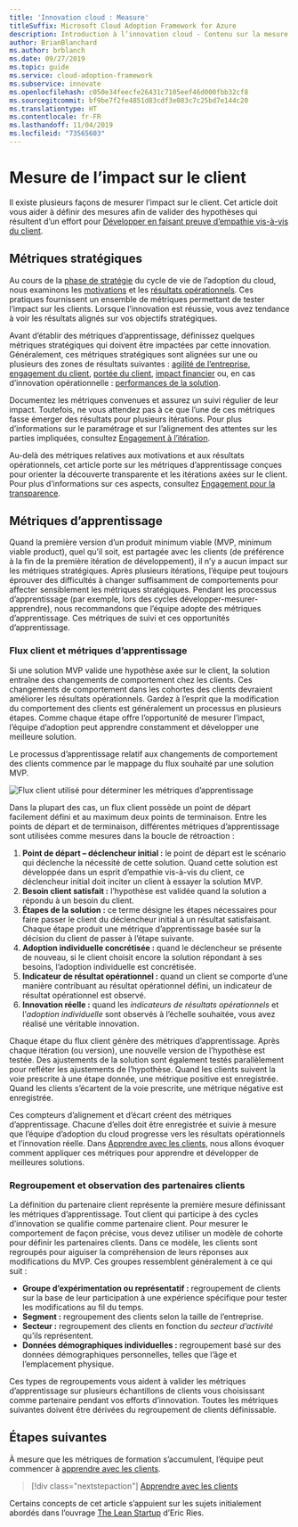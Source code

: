 ```yaml
---
title: 'Innovation cloud : Measure'
titleSuffix: Microsoft Cloud Adoption Framework for Azure
description: Introduction à l’innovation cloud - Contenu sur la mesure
author: BrianBlanchard
ms.author: brblanch
ms.date: 09/27/2019
ms.topic: guide
ms.service: cloud-adoption-framework
ms.subservice: innovate
ms.openlocfilehash: c050e34feecfe26431c7105eef46d000fbb32cf8
ms.sourcegitcommit: bf9be7f2fe4851d83cdf3e083c7c25bd7e144c20
ms.translationtype: HT
ms.contentlocale: fr-FR
ms.lasthandoff: 11/04/2019
ms.locfileid: "73565603"
---
```

# <a name="measure-for-customer-impact"></a>Mesure de l’impact sur le client

Il existe plusieurs façons de mesurer l’impact sur le client. Cet article doit vous aider à définir des mesures afin de valider des hypothèses qui résultent d’un effort pour [Développer en faisant preuve d’empathie vis-à-vis du client](./build.md).

## <a name="strategic-metrics"></a>Métriques stratégiques

Au cours de la [phase de stratégie](../../strategy/index.md) du cycle de vie de l’adoption du cloud, nous examinons les [motivations](../../strategy/motivations.md) et les [résultats opérationnels](../../strategy/business-outcomes/index.md). Ces pratiques fournissent un ensemble de métriques permettant de tester l’impact sur les clients. Lorsque l’innovation est réussie, vous avez tendance à voir les résultats alignés sur vos objectifs stratégiques.

Avant d’établir des métriques d’apprentissage, définissez quelques métriques stratégiques qui doivent être impactées par cette innovation. Généralement, ces métriques stratégiques sont alignées sur une ou plusieurs des zones de résultats suivantes : [agilité de l’entreprise](../../strategy/business-outcomes/agility-outcomes.md), [engagement du client](../../strategy/business-outcomes/engagement-outcomes.md), [portée du client](../../strategy/business-outcomes/reach-outcomes.md), [impact financier](../../strategy/business-outcomes/fiscal-outcomes.md) ou, en cas d’innovation opérationnelle : [performances de la solution](../../strategy/business-outcomes/fiscal-outcomes.md).

Documentez les métriques convenues et assurez un suivi régulier de leur impact. Toutefois, ne vous attendez pas à ce que l’une de ces métriques fasse émerger des résultats pour plusieurs itérations. Pour plus d’informations sur le paramétrage et sur l’alignement des attentes sur les parties impliquées, consultez [Engagement à l’itération](./index.md#commitment-to-iteration).

Au-delà des métriques relatives aux motivations et aux résultats opérationnels, cet article porte sur les métriques d’apprentissage conçues pour orienter la découverte transparente et les itérations axées sur le client. Pour plus d’informations sur ces aspects, consultez [Engagement pour la transparence](./index.md#commitment-to-transparency).

## <a name="learning-metrics"></a>Métriques d’apprentissage

Quand la première version d’un produit minimum viable (MVP, minimum viable product), quel qu’il soit, est partagée avec les clients (de préférence à la fin de la première itération de développement), il n’y a aucun impact sur les métriques stratégiques. Après plusieurs itérations, l’équipe peut toujours éprouver des difficultés à changer suffisamment de comportements pour affecter sensiblement les métriques stratégiques. Pendant les processus d’apprentissage (par exemple, lors des cycles développer-mesurer-apprendre), nous recommandons que l’équipe adopte des métriques d’apprentissage. Ces métriques de suivi et ces opportunités d’apprentissage.

### <a name="customer-flow-and-learning-metrics"></a>Flux client et métriques d’apprentissage

Si une solution MVP valide une hypothèse axée sur le client, la solution entraîne des changements de comportement chez les clients. Ces changements de comportement dans les cohortes des clients devraient améliorer les résultats opérationnels. Gardez à l’esprit que la modification du comportement des clients est généralement un processus en plusieurs étapes. Comme chaque étape offre l’opportunité de mesurer l’impact, l’équipe d’adoption peut apprendre constamment et développer une meilleure solution.

Le processus d’apprentissage relatif aux changements de comportement des clients commence par le mappage du flux souhaité par une solution MVP.

![Flux client utilisé pour déterminer les métriques d’apprentissage](../../_images/innovate/customer-flow-learning-metrics.png)

Dans la plupart des cas, un flux client possède un point de départ facilement défini et au maximum deux points de terminaison. Entre les points de départ et de terminaison, différentes métriques d’apprentissage sont utilisées comme mesures dans la boucle de rétroaction :

1. **Point de départ – déclencheur initial :** le point de départ est le scénario qui déclenche la nécessité de cette solution. Quand cette solution est développée dans un esprit d’empathie vis-à-vis du client, ce déclencheur initial doit inciter un client à essayer la solution MVP.
2. **Besoin client satisfait :** l’hypothèse est validée quand la solution a répondu à un besoin du client.
3. **Étapes de la solution :** ce terme désigne les étapes nécessaires pour faire passer le client du déclencheur initial à un résultat satisfaisant. Chaque étape produit une métrique d’apprentissage basée sur la décision du client de passer à l’étape suivante.
4. **Adoption individuelle concrétisée :** quand le déclencheur se présente de nouveau, si le client choisit encore la solution répondant à ses besoins, l’adoption individuelle est concrétisée.
5. **Indicateur de résultat opérationnel :** quand un client se comporte d’une manière contribuant au résultat opérationnel défini, un indicateur de résultat opérationnel est observé.
6. **Innovation réelle :** quand les *indicateurs de résultats opérationnels* et l’*adoption individuelle* sont observés à l’échelle souhaitée, vous avez réalisé une véritable innovation.

Chaque étape du flux client génère des métriques d’apprentissage. Après chaque itération (ou version), une nouvelle version de l’hypothèse est testée. Des ajustements de la solution sont également testés parallèlement pour refléter les ajustements de l’hypothèse. Quand les clients suivent la voie prescrite à une étape donnée, une métrique positive est enregistrée. Quand les clients s’écartent de la voie prescrite, une métrique négative est enregistrée.

Ces compteurs d’alignement et d’écart créent des métriques d’apprentissage. Chacune d’elles doit être enregistrée et suivie à mesure que l’équipe d’adoption du cloud progresse vers les résultats opérationnels et l’innovation réelle. Dans [Apprendre avec les clients](./learn.md), nous allons évoquer comment appliquer ces métriques pour apprendre et développer de meilleures solutions.

### <a name="grouping-and-observing-customer-partners"></a>Regroupement et observation des partenaires clients

La définition du partenaire client représente la première mesure définissant les métriques d’apprentissage. Tout client qui participe à des cycles d’innovation se qualifie comme partenaire client. Pour mesurer le comportement de façon précise, vous devez utiliser un modèle de cohorte pour définir les partenaires clients. Dans ce modèle, les clients sont regroupés pour aiguiser la compréhension de leurs réponses aux modifications du MVP. Ces groupes ressemblent généralement à ce qui suit :

- **Groupe d’expérimentation ou représentatif :** regroupement de clients sur la base de leur participation à une expérience spécifique pour tester les modifications au fil du temps.
- **Segment :** regroupement des clients selon la taille de l’entreprise.
- **Secteur :** regroupement des clients en fonction du *secteur d’activité* qu’ils représentent.
- **Données démographiques individuelles :** regroupement basé sur des données démographiques personnelles, telles que l’âge et l’emplacement physique.

Ces types de regroupements vous aident à valider les métriques d’apprentissage sur plusieurs échantillons de clients vous choisissant comme partenaire pendant vos efforts d’innovation. Toutes les métriques suivantes doivent être dérivées du regroupement de clients définissable.

## <a name="next-steps"></a>Étapes suivantes

À mesure que les métriques de formation s’accumulent, l’équipe peut commencer à [apprendre avec les clients](./learn.md).

> [!div class="nextstepaction"]
> [Apprendre avec les clients](./learn.md)

Certains concepts de cet article s’appuient sur les sujets initialement abordés dans l’ouvrage [The Lean Startup](http://theleanstartup.com/book) d’Eric Ries.
